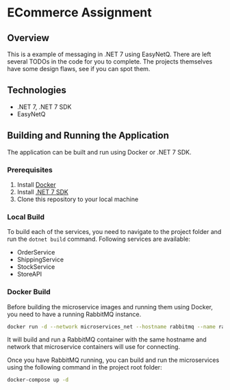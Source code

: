 # ECommerce Assignment

## Overview

This is a example of messaging in .NET 7 using EasyNetQ.
There are left several TODOs in the code for you to complete. The projects themselves have some design flaws, see if you can spot them.

## Technologies

- .NET 7, .NET 7 SDK
- EasyNetQ

## Building and Running the Application

The application can be built and run using Docker or .NET 7 SDK.

### Prerequisites

1. Install [Docker](https://docs.docker.com/engine/install/)
2. Install [.NET 7 SDK](https://dotnet.microsoft.com/download/dotnet/7.0)
3. Clone this repository to your local machine

### Local Build

To build each of the services, you need to navigate to the project folder and run the `dotnet build` command.
Following services are available:
- OrderService
- ShippingService
- StockService
- StoreAPI

### Docker Build

Before building the microservice images and running them using Docker, you need to have a running RabbitMQ instance.

```bash
docker run -d --network microservices_net --hostname rabbitmq --name rabbitmq -p 15672:15672 -p 5672:5672 rabbitmq:3.12-management
```
It will build and run a RabbitMQ container with the same hostname and network that microservice containers will use for connecting.

Once you have RabbitMQ running, you can build and run the microservices using the following command in the project root folder:

```bash
docker-compose up -d
```